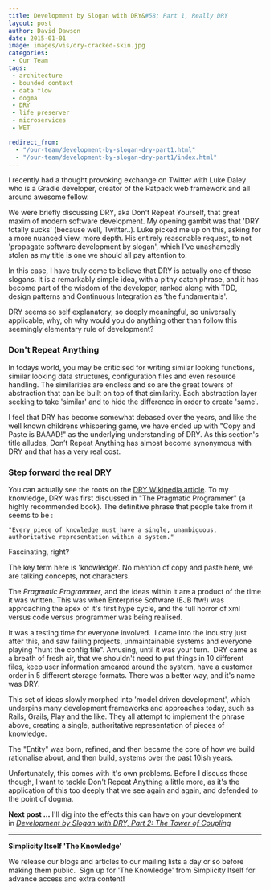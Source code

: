 ```yaml
---
title: Development by Slogan with DRY&#58; Part 1, Really DRY
layout: post
author: David Dawson
date: 2015-01-01
image: images/vis/dry-cracked-skin.jpg
categories:
 - Our Team
tags:
 - architecture
 - bounded context
 - data flow
 - dogma
 - DRY
 - life preserver
 - microservices
 - WET

redirect_from: 
  - "/our-team/development-by-slogan-dry-part1.html"
  - "/our-team/development-by-slogan-dry-part1/index.html"
---
```

I recently had a thought provoking exchange on Twitter with Luke Daley who is a Gradle developer, creator of the Ratpack web framework and all around awesome fellow.

We were briefly discussing DRY, aka Don't Repeat Yourself, that great maxim of modern software development. My opening gambit was that 'DRY totally sucks' (because well, Twitter..). Luke picked me up on this, asking for a more nuanced view, more depth. His entirely reasonable request, to not 'propagate software development by slogan', which I've unashamedly stolen as my title is one we should all pay attention to.

In this case, I have truly come to believe that DRY is actually one of those slogans. It is a remarkably simple idea, with a pithy catch phrase, and it has become part of the wisdom of the developer, ranked along with TDD, design patterns and Continuous Integration as 'the fundamentals'.

DRY seems so self explanatory, so deeply meaningful, so universally applicable, why, oh why would you do anything other than follow this seemingly elementary rule of development?
<h3>Don't Repeat Anything</h3>
In todays world, you may be criticised for writing similar looking functions, similar looking data structures, configuration files and even resource handling. The similarities are endless and so are the great towers of abstraction that can be built on top of that similarity. Each abstraction layer seeking to take 'similar' and to hide the difference in order to create 'same'.

I feel that DRY has become somewhat debased over the years, and like the well known childrens whispering game, we have ended up with "Copy and Paste is BAAAD!" as the underlying understanding of DRY. As this section's title alludes, Don’t Repeat Anything has almost become synonymous with DRY and that has a very real cost.
<h3>Step forward the real DRY</h3>
You can actually see the roots on the <a href="http://en.wikipedia.org/wiki/Don't_repeat_yourself">DRY Wikipedia article</a>. To my knowledge, DRY was first discussed in "The Pragmatic Programmer" (a highly recommended book). The definitive phrase that people take from it seems to be :

<code>"Every piece of knowledge must have a single, unambiguous, authoritative representation within a system."</code>

Fascinating, right?

The key term here is 'knowledge'. No mention of copy and paste here, we are talking concepts, not characters.

The <em>Pragmatic Programmer</em>, and the ideas within it are a product of the time it was written. This was when Enterprise Software (EJB ftw!) was approaching the apex of it's first hype cycle, and the full horror of xml versus code versus programmer was being realised.

It was a testing time for everyone involved.  I came into the industry just after this, and saw failing projects, unmaintainable systems and everyone playing "hunt the config file". Amusing, until it was your turn.  DRY came as a breath of fresh air, that we shouldn't need to put things in 10 different files, keep user information smeared around the system, have a customer order in 5 different storage formats. There was a better way, and it's name was DRY.

This set of ideas slowly morphed into 'model driven development', which underpins many development frameworks and approaches today, such as Rails, Grails, Play and the like. They all attempt to implement the phrase above, creating a single, authoritative representation of pieces of knowledge.

The "Entity" was born, refined, and then became the core of how we build rationalise about, and then build, systems over the past 10ish years.

Unfortunately, this comes with it's own problems. Before I discuss those though, I want to tackle Don't Repeat Anything a little more, as it's the application of this too deeply that we see again and again, and defended to the point of dogma.

<strong>Next post ... </strong>I'll dig into the effects this can have on your development in <a title="Development by Slogan with DRY: Part 2, The Tower of Coupling" href="/our-team/development-by-slogan-dry-part2/"><em>Development by Slogan with DRY, Part 2: The Tower of Coupling</em></a>

<hr />

<strong>Simplicity Itself 'The Knowledge'</strong>

We release our blogs and articles to our mailing lists a day or so before making them public.  Sign up for 'The Knowledge' from Simplicity Itself for advance access and extra content!